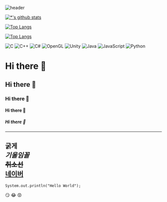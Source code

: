 ![header](https://capsule-render.vercel.app/api?type=wave&color=auto&height=300&section=header&text=깃허브%20특강&fontSize=90)

[![*'s github stats](https://github-readme-stats.vercel.app/api?username=kkh97)](https://github.com/kkh97)

[![Top Langs](https://github-readme-stats.vercel.app/api/top-langs/?username=kkh97)](https://github.com/kkh97/github-readme-stats)

[![Top Langs](https://github-readme-stats.vercel.app/api/top-langs/?username=kkh97&layout=compact)](https://github.com/kkh97/github-readme-stats)

![C](https://img.shields.io/badge/-C-123456?style=flat-square&logo=C&logoColor=black)
![C++](https://img.shields.io/badge/-C++-123456?style=flat-square&logo=C%2B%2B&logoColor=black)
![C#](https://img.shields.io/badge/-C%23-123456?style=flat-square&logo=C-sharp&logoColor=black)
![OpenGL](https://img.shields.io/badge/-OpenGL-123456?style=flat-square&logo=OpenGL&logoColor=black)
![Unity](https://img.shields.io/badge/-Unity-1F305F?style=flat-square&logo=Unity&logoColor=white)
![Java](https://img.shields.io/badge/-Java-007396?style=flat&logo=Java&logoColor=ffffff)
![JavaScript](https://img.shields.io/badge/-JavaScript-007396?style=flat&logo=JavaScript&logoColor=ffffff)
![Python](https://img.shields.io/badge/-Python-3178C6?style=flat-square&logo=Python&logoColor=white)
<!-- ![Spring](https://img.shields.io/badge/-Spring-6DB33F?style=for-the-badge&logo=Spring&logoColor=white) -->
<!-- ![TypeScript](https://img.shields.io/badge/-TypeScript-3178C6?style=flat-square&logo=TypeScript&logoColor=white) -->
<!-- ![Serverless](https://img.shields.io/badge/-Serverless-FD5750?style=flat-square&logo=Serverless&logoColor=magenta) -->
<!-- ![MariaDB](https://img.shields.io/badge/-MariaDB-1F305F?style=flat-square&logo=mariadb&logoColor=white) -->

# Hi there 👋
## Hi there 👋
### Hi there 👋
#### Hi there 👋
##### Hi there 👋
---
**굵게**<br>
*기울임꼴*<br>
~~취소선~~<br>
[네이버](https://www.naver.com)
---
```
System.out.println("Hello World");
```
:smirk:
:joy:
:rage:

<!--
**kkh97/kkh97** is a ✨ _special_ ✨ repository because its `README.md` (this file) appears on your GitHub profile.

Here are some ideas to get you started:

- 🔭 I’m currently working on ...
- 🌱 I’m currently learning ...
- 👯 I’m looking to collaborate on ...
- 🤔 I’m looking for help with ...
- 💬 Ask me about ...
- 📫 How to reach me: ...
- 😄 Pronouns: ...
- ⚡ Fun fact: ...
-->

